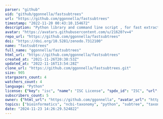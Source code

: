 ```yaml
---
parser: "github"
uid: "github/ggonnella/fastsubtrees"
url: "https://github.com/ggonnella/fastsubtrees"
timestamp: "2022-11-20 00:43:10.154672"
description: "Python library and command line script , for fast extraction of subtrees of fairly large trees, consisting of millions of nodes, such as the NCBI taxonomy tree."
avatar: "https://avatars.githubusercontent.com/u/21620?v=4"
repo_url: "https://github.com/ggonnella/fastsubtrees"
doi: "https://doi.org/10.5281/zenodo.7312100"
name: "fastsubtrees"
full_name: "ggonnella/fastsubtrees"
html_url: "https://github.com/ggonnella/fastsubtrees"
created_at: "2021-11-26T20:38:53Z"
updated_at: "2022-11-16T13:54:28Z"
clone_url: "https://github.com/ggonnella/fastsubtrees.git"
size: 905
stargazers_count: 4
watchers_count: 4
language: "Python"
license: {"key": "isc", "name": "ISC License", "spdx_id": "ISC", "url": "https://api.github.com/licenses/isc", "node_id": "MDc6TGljZW5zZTEw"}
subscribers_count: 5
owner: {"html_url": "https://github.com/ggonnella", "avatar_url": "https://avatars.githubusercontent.com/u/21620?v=4", "login": "ggonnella", "type": "User"}
topics: ["bioinformatics", "ncbi-taxonomy", "python", "subtree", "taxonomy", "tree", "subtree-extraction", "subtree-query"]
date: "2024-11-23 14:26:29.524822"
---
```


